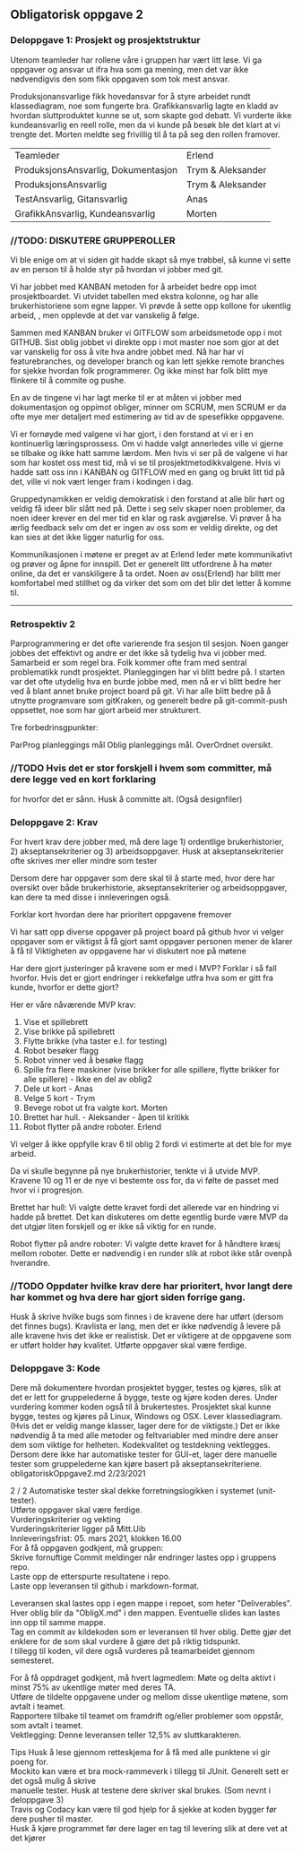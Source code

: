 ## Obligatorisk oppgave 2

### Deloppgave 1: Prosjekt og prosjektstruktur
Utenom teamleder har rollene våre i gruppen har vært litt løse. Vi ga oppgaver og ansvar ut ifra hva som ga mening, men det var ikke nødvendigvis den som fikk oppgaven som tok mest ansvar.

Produksjonansvarlige fikk hovedansvar for å styre arbeidet rundt klassediagram, noe som fungerte bra.
Grafikkansvarlig lagte en kladd av hvordan sluttproduktet kunne se ut, som skapte god debatt. 
Vi vurderte ikke kundeansvarlig en reell rolle, men da vi kunde på besøk ble det klart at vi trengte det.
Morten meldte seg frivillig til å ta på seg den rollen framover.

| | |
| --- | --- |
| Teamleder | Erlend |
| ProduksjonsAnsvarlig, Dokumentasjon | Trym & Aleksander |
| ProduksjonsAnsvarlig | Trym & Aleksander |
| TestAnsvarlig, Gitansvarlig | Anas
| GrafikkAnsvarlig, Kundeansvarlig | Morten

### //TODO: DISKUTERE GRUPPEROLLER

Vi ble enige om at vi siden git hadde skapt så mye trøbbel, så kunne vi sette av en person til 
å holde styr på hvordan vi jobber med git. 

Vi har jobbet med KANBAN metoden for å arbeidet bedre opp imot prosjektboardet. Vi utvidet tabellen med 
ekstra kolonne, og har alle brukerhistoriene som egne lapper. Vi prøvde å sette opp kollone for ukentlig arbeid,
, men opplevde at det var vanskelig å følge.

Sammen med KANBAN bruker vi GITFLOW som arbeidsmetode opp i mot GITHUB. Sist oblig jobbet vi direkte opp i mot master
noe som gjor at det var vanskelig for oss å vite hva andre jobbet med. Nå har har vi featurebranches, og developer branch
og kan lett sjekke remote branches for sjekke hvordan folk programmerer. Og ikke minst har folk blitt mye flinkere 
til å commite og pushe.

En av de tingene vi har lagt merke til er at måten vi jobber med dokumentasjon og oppimot obliger, minner om 
SCRUM, men SCRUM er da ofte mye mer detaljert med  estimering av tid av de spesefikke oppgavene.

Vi er fornøyde med valgene vi har gjort, i den forstand at vi er i en kontinuerlig læringsprossess.
Om vi hadde valgt annerledes ville vi gjerne se tilbake og ikke hatt samme lærdom. Men hvis vi ser på de valgene vi 
har som har kostet oss mest tid, må vi se til prosjektmetodikkvalgene. Hvis vi hadde 
satt oss inn i KANBAN og GITFLOW med en gang  og brukt litt tid på det, ville vi nok vært lenger fram i kodingen i dag.

Gruppedynamikken er veldig demokratisk i den forstand at alle blir hørt og veldig få ideer blir slått ned på.
Dette i seg selv skaper noen problemer, da noen ideer krever en del mer tid en klar og rask avgjørelse. Vi prøver å ha 
ærlig feedback selv om det er ingen  av oss som er veldig direkte, og det kan sies at det ikke ligger naturlig for oss.

Kommunikasjonen i møtene er preget av at Erlend leder møte kommunikativt og prøver og åpne for innspill. 
Det er generelt litt utfordrene å ha møter online, da det er vanskiligere å ta ordet. Noen av oss(Erlend) har blitt mer 
komfortabel med stillhet og da virker det som om det blir det letter å komme til.

-------

### Retrospektiv 2

Parprogrammering er det ofte varierende fra sesjon til sesjon. 
Noen ganger jobbes det effektivt og andre er det ikke så tydelig hva vi jobber med. 
Samarbeid er som regel bra. Folk kommer ofte fram med sentral problematikk rundt prosjektet.
Planleggingen har vi blitt bedre på. 
I starten var det ofte utydelig hva en burde jobbe med, men nå er vi blitt bedre her ved å blant annet bruke project board på git. 
Vi har alle blitt bedre på å utnytte programvare som gitKraken, og generelt bedre på git-commit-push oppsettet, noe som har gjort arbeid mer strukturert.

Tre forbedrinsgpunkter:

ParProg planleggings mål
Oblig planleggings mål.
OverOrdnet oversikt.


### //TODO Hvis det er stor forskjell i hvem som committer, må dere legge ved en kort forklaring 
for hvorfor det er sånn. Husk å committe alt. (Også designfiler)

### Deloppgave 2: Krav
For hvert krav dere jobber med, må dere lage 1) ordentlige brukerhistorier, 2) akseptansekriterier og 3)
arbeidsoppgaver. Husk at akseptansekriterier ofte skrives mer eller mindre som tester

Dersom dere har oppgaver som dere skal til å starte med, hvor dere har oversikt over både
brukerhistorie, akseptansekriterier og arbeidsoppgaver, kan dere ta med disse i innleveringen også.

Forklar kort hvordan dere har prioritert oppgavene fremover

Vi har satt opp diverse oppgaver på project board på github hvor vi velger oppgaver som er viktigst å få gjort samt oppgaver personen mener de klarer å få til
Viktigheten av oppgavene har vi diskutert noe på møtene

Har dere gjort justeringer på kravene som er med i MVP? Forklar i så fall hvorfor. Hvis det er gjort
endringer i rekkefølge utfra hva som er gitt fra kunde, hvorfor er dette gjort?

Her er våre nåværende MVP krav:
1. Vise et spillebrett
2. Vise brikke på spillebrett
3. Flytte brikke (vha taster e.l. for testing)
4. Robot besøker flagg
5. Robot vinner ved å besøke flagg
6. Spille fra flere maskiner (vise brikker for alle spillere, flytte brikker for alle spillere) - Ikke en del av oblig2
7. Dele ut kort - Anas
8. Velge 5 kort - Trym
9. Bevege robot ut fra valgte kort. Morten
10. Brettet har hull. - Aleksander - åpen til kritikk
11. Robot flytter på andre roboter. Erlend

Vi velger å ikke oppfylle krav 6 til oblig 2 fordi vi estimerte at det ble for mye arbeid.

Da vi skulle begynne på nye brukerhistorier, tenkte vi å utvide MVP. Kravene 10 og 11 er de nye vi bestemte oss for, da vi
følte de passet med hvor vi i progresjon.

Brettet har hull:
Vi valgte dette kravet fordi det allerede var en hindring vi hadde på brettet. Det 
kan diskuteres om dette egentlig burde være MVP da det utgjør liten forskjell og er ikke så viktig for en runde.

Robot flytter på andre roboter:
Vi valgte dette kravet for å håndtere kræsj mellom roboter. Dette er nødvendig i en runder slik at robot ikke 
står ovenpå hverandre.

### //TODO Oppdater hvilke krav dere har prioritert, hvor langt dere har kommet og hva dere har gjort siden forrige gang.


Husk å skrive hvilke bugs som finnes i de kravene dere har utført (dersom det finnes bugs).
Kravlista er lang, men det er ikke nødvendig å levere på alle kravene hvis det ikke er realistisk. Det er
viktigere at de oppgavene som er utført holder høy kvalitet. Utførte oppgaver skal være ferdige.


### Deloppgave 3: Kode
Dere må dokumentere hvordan prosjektet bygger, testes og kjøres, slik at det er lett for gruppelederne
å bygge, teste og kjøre koden deres. Under vurdering kommer koden også til å brukertestes.
Prosjektet skal kunne bygge, testes og kjøres på Linux, Windows og OSX.
Lever klassediagram. (Hvis det er veldig mange klasser, lager dere for de viktigste.) Det er ikke
nødvendig å ta med alle metoder og feltvariabler med mindre dere anser dem som viktige for helheten.
Kodekvalitet og testdekning vektlegges. Dersom dere ikke har automatiske tester for GUI-et, lager dere
manuelle tester som gruppelederne kan kjøre basert på akseptansekriteriene.
obligatoriskOppgave2.md 2/23/2021


2 / 2
Automatiske tester skal dekke forretningslogikken i systemet (unit-tester).  
Utførte oppgaver skal være ferdige.  
Vurderingskriterier og vekting  
Vurderingskriterier ligger på Mitt.Uib  
Innleveringsfrist: 05. mars 2021, klokken 16.00  
For å få oppgaven godkjent, må gruppen:  
Skrive fornuftige Commit meldinger når endringer lastes opp i gruppens repo.  
Laste opp de etterspurte resultatene i repo.  
Laste opp leveransen til github i markdown-format.


Leveransen skal lastes opp i egen mappe i repoet, som heter "Deliverables". Hver oblig blir da
"ObligX.md" i den mappen. Eventuelle slides kan lastes inn opp til samme mappe.  
Tag en commit av kildekoden som er leveransen til hver oblig. Dette gjør det enklere for de som skal
vurdere å gjøre det på riktig tidspunkt.  
I tillegg til koden, vil dere også vurderes på teamarbeidet gjennom semesteret.  


For å få oppdraget godkjent, må hvert lagmedlem:
Møte og delta aktivt i minst 75% av ukentlige møter med deres TA.  
Utføre de tildelte oppgavene under og mellom disse ukentlige møtene, som avtalt i teamet.  
Rapportere tilbake til teamet om framdrift og/eller problemer som oppstår, som avtalt i teamet.  
Vektlegging: Denne leveransen teller 12,5% av sluttkarakteren.

Tips
Husk å lese gjennom retteskjema for å få med alle punktene vi gir poeng for.  
Mockito kan være et bra mock-rammeverk i tillegg til JUnit. Generelt sett er det også mulig å skrive  
manuelle tester. Husk at testene dere skriver skal brukes. (Som nevnt i deloppgave 3)  
Travis og Codacy kan være til god hjelp for å sjekke at koden bygger før dere pusher til master.  
Husk å kjøre programmet før dere lager en tag til levering slik at dere vet at det kjører  